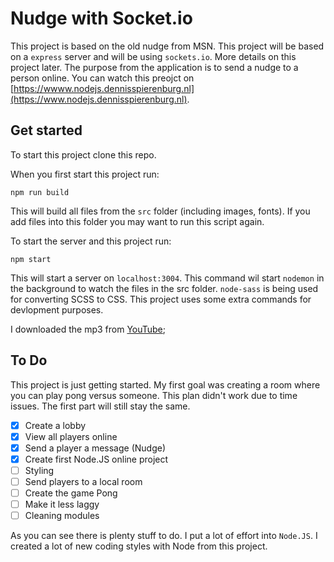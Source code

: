# Nudge with Socket.io
This project is based on the old nudge from MSN. This project will be based on a `express` server and will be using `sockets.io`. More details on this project later. The purpose from the application is to send a nudge to a person online. You can watch this preojct on [https://wwww.nodejs.dennisspierenburg.nl](https://www.nodejs.dennisspierenburg.nl).

## Get started
To start this project clone this repo.

When you first start this project run:

`npm run build`

This will build all files from the `src` folder (including images, fonts). If you add files into this folder you may want to run this script again.

To start the server and this project run:

`npm start`

This will start a server on `localhost:3004`.
This command wil start `nodemon` in the background to watch the files in the src folder. `node-sass` is being used for converting SCSS to CSS.
This project uses some extra commands for devlopment purposes.

I downloaded the mp3 from [YouTube](https://www.youtube.com/watch?v=j_zZHY6x5ik);

## To Do
This project is just getting started. My first goal was creating a room where you can play pong versus someone. This plan didn't work due to time issues. The first part will still stay the same.

- [x] Create a lobby
- [x] View all players online
- [x] Send a player a message (Nudge)
- [x] Create first Node.JS online project
- [ ] Styling
- [ ] Send players to a local room
- [ ] Create the game Pong
- [ ] Make it less laggy
- [ ] Cleaning modules

As you can see there is plenty stuff to do. I put a lot of effort into `Node.JS`. I created a lot of new coding styles with Node from this project.
